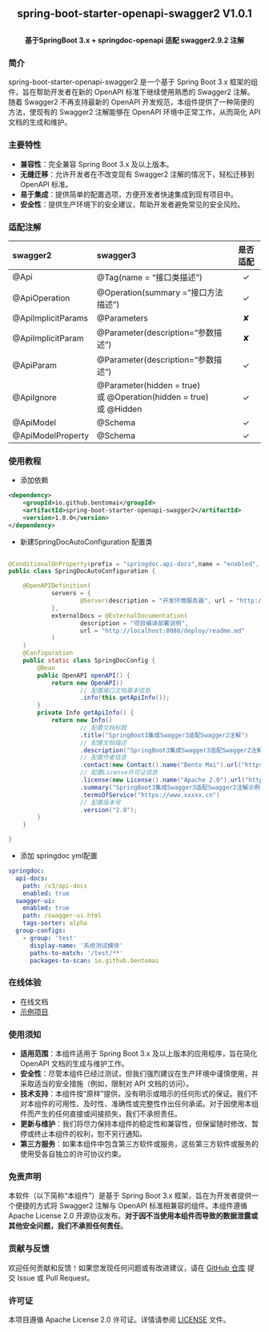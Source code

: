 <h2 align="center" style="margin: 30px 0 30px; font-weight: bold;">spring-boot-starter-openapi-swagger2 V1.0.1</h2>

<h4 align="center">基于SpringBoot 3.x + springdoc-openapi 适配 swagger2.9.2 注解</h4>

### 简介
spring-boot-starter-openapi-swagger2 是一个基于 Spring Boot 3.x 框架的组件，旨在帮助开发者在新的 OpenAPI 标准下继续使用熟悉的 Swagger2 注解。随着 Swagger2 不再支持最新的 OpenAPI 开发规范，本组件提供了一种简便的方法，使现有的 Swagger2 注解能够在 OpenAPI 环境中正常工作，从而简化 API 文档的生成和维护。

### 主要特性
- **兼容性**：完全兼容 Spring Boot 3.x 及以上版本。
- **无缝迁移**：允许开发者在不改变现有 Swagger2 注解的情况下，轻松迁移到 OpenAPI 标准。
- **易于集成**：提供简单的配置选项，方便开发者快速集成到现有项目中。
- **安全性**：提供生产环境下的安全建议，帮助开发者避免常见的安全风险。

### 适配注解
|  swagger2   |  swagger3  |   是否适配   |
|  :-- | :--  |:--------:|
| @Api  | @Tag(name = “接口类描述”)| &#10003; |
| @ApiOperation  | @Operation(summary =“接口方法描述”)| &#10003; |
| @ApiImplicitParams  | @Parameters| &#10008; |
| @ApiImplicitParam  | @Parameter(description=“参数描述”)| &#10008; |
| @ApiParam  | @Parameter(description=“参数描述”)| &#10003; |
| @ApiIgnore  | @Parameter(hidden = true) <br/>或 @Operation(hidden = true) <br/>或 @Hidden| &#10003; |
| @ApiModel  | @Schema| &#10003; |
| @ApiModelProperty  | @Schema| &#10003; |


### 使用教程
- 添加依赖
```xml
<dependency>
    <groupId>io.github.bentomai</groupId>
    <artifactId>spring-boot-starter-openapi-swagger2</artifactId>
    <version>1.0.0</version>
</dependency>
```

- 新建SpringDocAutoConfiguration 配置类
```java

@ConditionalOnProperty(prefix = "springdoc.api-docs",name = "enabled", havingValue = "true")
public class SpringDocAutoConfiguration {

    @OpenAPIDefinition(
            servers = {
                    @Server(description = "开发环境服务器", url = "http://localhost:8080"),
            },
            externalDocs = @ExternalDocumentation(
                    description = "项目编译部署说明",
                    url = "http://localhost:8080/deploy/readme.md"
            )
    )
    @Configuration
    public static class SpringDocConfig {
        @Bean
        public OpenAPI openAPI() {
            return new OpenAPI()
                    // 配置接口文档基本信息
                    .info(this.getApiInfo());
        }
        private Info getApiInfo() {
            return new Info()
                    // 配置文档标题
                    .title("SpringBoot3集成Swagger3适配Swagger2注解")
                    // 配置文档描述
                    .description("SpringBoot3集成Swagger3适配Swagger2注解示例文档")
                    // 配置作者信息
                    .contact(new Contact().name("Bento Mai").url("https://www.xxxxx.cn").email("641298213@qq.com"))
                    // 配置License许可证信息
                    .license(new License().name("Apache 2.0").url("https://gitee.com/bento_mai/spring-boot-starter-openapi-swagger2/blob/master/LICENSE"))
                    .summary("SpringBoot3集成Swagger3适配Swagger2注解示例文档")
                    .termsOfService("https://www.xxxxx.cn")
                    // 配置版本号
                    .version("2.0");
        }
    }

}
```

- 添加 springdoc yml配置
```yaml
springdoc:
  api-docs:
    path: /v3/api-docs
    enabled: true
  swagger-ui:
    enabled: true
    path: /swagger-ui.html
    tags-sorter: alpha
  group-configs:
    - group: 'test'
      display-name: '系统测试模块'
      paths-to-match: '/test/**'
      packages-to-scan: io.github.bentomai
```

### 在线体验
- 在线文档
- <a href="https://gitee.com/bento_mai/spring-boot-starter-openapi-swagger2-example">示例项目</a>

### 使用须知
- **适用范围**：本组件适用于 Spring Boot 3.x 及以上版本的应用程序，旨在简化 OpenAPI 文档的生成与维护工作。
- **安全性**：尽管本组件已经过测试，但我们强烈建议在生产环境中谨慎使用，并采取适当的安全措施（例如，限制对 API 文档的访问）。
- **技术支持**：本组件按“原样”提供，没有明示或暗示的任何形式的保证。我们不对本组件的可用性、及时性、准确性或完整性作出任何承诺。对于因使用本组件而产生的任何直接或间接损失，我们不承担责任。
- **更新与维护**：我们将尽力保持本组件的稳定性和兼容性，但保留随时修改、暂停或终止本组件的权利，恕不另行通知。
- **第三方服务**：如果本组件中包含第三方软件或服务，这些第三方软件或服务的使用受各自独立的许可协议约束。

### 免责声明
本软件（以下简称“本组件”）是基于 Spring Boot 3.x 框架，旨在为开发者提供一个便捷的方式将 Swagger2 注解与 OpenAPI 标准相兼容的组件。本组件遵循 Apache License 2.0 开源协议发布。**对于因不当使用本组件而导致的数据泄露或其他安全问题，我们不承担任何责任**。

### 贡献与反馈
欢迎任何贡献和反馈！如果您发现任何问题或有改进建议，请在 [GitHub 仓库](https://gitee.com/bento_mai/spring-boot-starter-openapi-swagger2) 提交 Issue 或 Pull Request。

### 许可证
本项目遵循 Apache License 2.0 许可证。详情请参阅 [LICENSE](LICENSE) 文件。